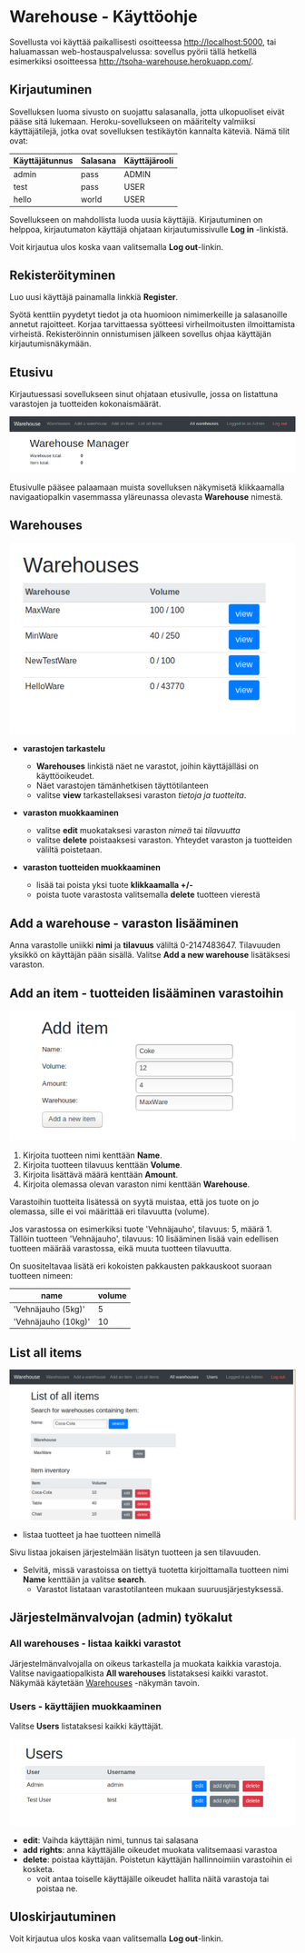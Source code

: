 # Warehouse - Käyttöohje

Sovellusta voi käyttää paikallisesti osoitteessa <http://localhost:5000>, tai haluamassan web-hostauspalvelussa: sovellus pyörii tällä hetkellä esimerkiksi osoitteessa <http://tsoha-warehouse.herokuapp.com/>.

## Kirjautuminen

Sovelluksen luoma sivusto on suojattu salasanalla, jotta ulkopuoliset eivät pääse sitä lukemaan. Heroku-sovellukseen on määritelty valmiiksi käyttäjätilejä, jotka ovat sovelluksen testikäytön kannalta käteviä. Nämä tilit ovat:

| Käyttäjätunnus   | Salasana   | Käyttäjärooli |
| ---------------- | ---------- | ------------- |
| admin            | pass       | ADMIN         |
| test             | pass       | USER          |
| hello            | world      | USER          |

Sovellukseen on mahdollista luoda uusia käyttäjiä. Kirjautuminen on helppoa, kirjautumaton käyttäjä ohjataan kirjautumissivulle __Log in__ -linkistä. 

Voit kirjautua ulos koska vaan valitsemalla __Log out__-linkin.

## Rekisteröityminen

Luo uusi käyttäjä painamalla linkkiä __Register__.

Syötä kenttiin pyydetyt tiedot ja ota huomioon nimimerkeille ja salasanoille annetut rajoitteet. Korjaa tarvittaessa syötteesi virheilmoitusten ilmoittamista virheistä. Rekisteröinnin onnistumisen jälkeen sovellus ohjaa käyttäjän kirjautumisnäkymään.

## Etusivu

Kirjautuessasi sovellukseen sinut ohjataan etusivulle, jossa on listattuna varastojen ja tuotteiden kokonaismäärät.

![etusivu](https://github.com/hajame/warehouse/blob/master/documentation/images/index.png)  

Etusivulle pääsee palaamaan muista sovelluksen näkymisetä klikkaamalla navigaatiopalkin vasemmassa yläreunassa olevasta __Warehouse__ nimestä.

## Warehouses 

![warehouses](https://github.com/hajame/warehouse/blob/master/documentation/images/warehouses.png)  

- __varastojen tarkastelu__
    - __Warehouses__ linkistä näet ne varastot, joihin käyttäjälläsi on käyttöoikeudet.
    - Näet varastojen tämänhetkisen täyttötilanteen
    - valitse __view__ tarkastellaksesi varaston _tietoja ja tuotteita_.  

- __varaston muokkaaminen__
    - valitse __edit__ muokataksesi varaston _nimeä_ tai _tilavuutta_  
    - valitse __delete__ poistaaksesi varaston. Yhteydet varaston ja tuotteiden väliltä poistetaan.  

- __varaston tuotteiden muokkaaminen__
    - lisää tai poista yksi tuote __klikkaamalla +/-__
    - poista tuote varastosta valitsemalla __delete__ tuotteen vierestä


## Add a warehouse - varaston lisääminen

Anna varastolle uniikki __nimi__ ja __tilavuus__ väliltä 0-2147483647. Tilavuuden yksikkö on käyttäjän pään sisällä. Valitse __Add a new warehouse__ lisätäksesi varaston.

## Add an item - tuotteiden lisääminen varastoihin

![lisää tuote](https://github.com/hajame/warehouse/blob/master/documentation/images/add_item.png)  

1. Kirjoita tuotteen nimi kenttään __Name__.  
2. Kirjoita tuotteen tilavuus kenttään __Volume__.
3. Kirjoita lisättävä määrä kenttään __Amount__.
4. Kirjoita olemassa olevan varaston nimi kenttään __Warehouse__.

Varastoihin tuotteita lisätessä on syytä muistaa, että jos tuote on jo olemassa, sille ei voi määrittää eri tilavuutta (volume).

Jos varastossa on esimerkiksi tuote 'Vehnäjauho', tilavuus: 5, määrä 1.
Tällöin tuotteen 'Vehnäjauho', tilavuus: 10 lisääminen lisää vain edellisen tuotteen määrää varastossa, eikä muuta tuotteen tilavuutta.  

On suositeltavaa lisätä eri kokoisten pakkausten pakkauskoot suoraan tuotteen nimeen:  

| name                  | volume |
| ----------------------| ------ |
| 'Vehnäjauho (5kg)'    | 5      |
| 'Vehnäjauho (10kg)'   | 10     |


## List all items 

![listaa tuotteet](https://github.com/hajame/warehouse/blob/master/documentation/images/list_all_items.png)  

- listaa tuotteet ja hae tuotteen nimellä  

Sivu listaa jokaisen järjestelmään lisätyn tuotteen ja sen tilavuuden.  

- Selvitä, missä varastoissa on tiettyä tuotetta kirjoittamalla tuotteen nimi __Name__ kenttään ja valitse __search__.
    - Varastot listataan varastotilanteen mukaan suuruusjärjestyksessä.

## Järjestelmänvalvojan (admin) työkalut

### All warehouses - listaa kaikki varastot

Järjestelmänvalvojalla on oikeus tarkastella ja muokata kaikkia varastoja. Valitse navigaatiopalkista __All warehouses__ listataksesi kaikki varastot. Näkymää käytetään [Warehouses](https://github.com/hajame/warehouse/blob/master/documentation/user_guide.md#warehouses) -näkymän tavoin.

### Users - käyttäjien muokkaaminen

Valitse __Users__ listataksesi kaikki käyttäjät.

![listaa käyttäjät](https://github.com/hajame/warehouse/blob/master/documentation/images/users.png)  

- __edit__: Vaihda käyttäjän nimi, tunnus tai salasana
- __add rights__: anna käyttäjälle oikeudet muokata valitsemaasi varastoa
- __delete__: poistaa käyttäjän. Poistetun käyttäjän hallinnoimiin varastoihin ei kosketa.
    - voit antaa toiselle käyttäjälle oikeudet hallita näitä varastoja tai poistaa ne.

## Uloskirjautuminen

Voit kirjautua ulos koska vaan valitsemalla __Log out__-linkin.
